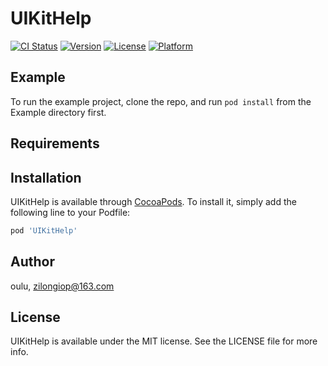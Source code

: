 # UIKitHelp

[![CI Status](https://img.shields.io/travis/mayuanyuan/UIKitHelp.svg?style=flat)](https://travis-ci.org/mayuanyuan/UIKitHelp)
[![Version](https://img.shields.io/cocoapods/v/UIKitHelp.svg?style=flat)](https://cocoapods.org/pods/UIKitHelp)
[![License](https://img.shields.io/cocoapods/l/UIKitHelp.svg?style=flat)](https://cocoapods.org/pods/UIKitHelp)
[![Platform](https://img.shields.io/cocoapods/p/UIKitHelp.svg?style=flat)](https://cocoapods.org/pods/UIKitHelp)

## Example

To run the example project, clone the repo, and run `pod install` from the Example directory first.

## Requirements

## Installation

UIKitHelp is available through [CocoaPods](https://cocoapods.org). To install
it, simply add the following line to your Podfile:

```ruby
pod 'UIKitHelp'
```

## Author

oulu, zilongiop@163.com

## License

UIKitHelp is available under the MIT license. See the LICENSE file for more info.
